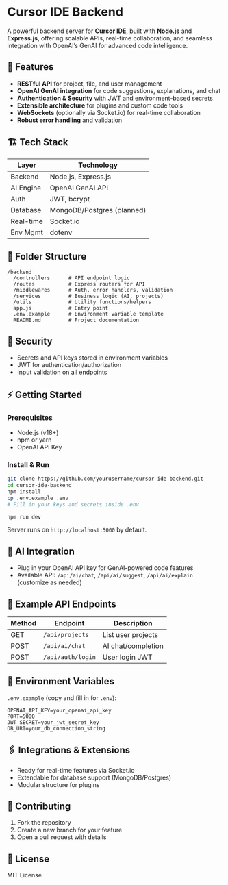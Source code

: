 
# Cursor IDE Backend

A powerful backend server for **Cursor IDE**, built with **Node.js** and **Express.js**, offering scalable APIs, real-time collaboration, and seamless integration with OpenAI’s GenAI for advanced code intelligence.

## 🚀 Features

- **RESTful API** for project, file, and user management
- **OpenAI GenAI integration** for code suggestions, explanations, and chat
- **Authentication & Security** with JWT and environment-based secrets
- **Extensible architecture** for plugins and custom code tools
- **WebSockets** (optionally via Socket.io) for real-time collaboration
- **Robust error handling** and validation

## 🏗️ Tech Stack

| Layer      | Technology           |
|------------|---------------------|
| Backend    | Node.js, Express.js |
| AI Engine  | OpenAI GenAI API    |
| Auth       | JWT, bcrypt         |
| Database   | MongoDB/Postgres (planned) |
| Real-time  | Socket.io           |
| Env Mgmt   | dotenv              |

## 📁 Folder Structure

```
/backend
  /controllers      # API endpoint logic
  /routes           # Express routers for API
  /middlewares      # Auth, error handlers, validation
  /services         # Business logic (AI, projects)
  /utils            # Utility functions/helpers
  app.js            # Entry point
  .env.example      # Environment variable template
  README.md         # Project documentation
```

## 🔐 Security

- Secrets and API keys stored in environment variables
- JWT for authentication/authorization
- Input validation on all endpoints

## ⚡ Getting Started

### Prerequisites

- Node.js (v18+)
- npm or yarn
- OpenAI API Key

### Install & Run

```bash
git clone https://github.com/yourusername/cursor-ide-backend.git
cd cursor-ide-backend
npm install
cp .env.example .env
# Fill in your keys and secrets inside .env

npm run dev
```

Server runs on `http://localhost:5000` by default.

## 🧠 AI Integration

- Plug in your OpenAI API key for GenAI-powered code features
- Available API: `/api/ai/chat`, `/api/ai/suggest`, `/api/ai/explain` (customize as needed)

## 📃 Example API Endpoints

| Method | Endpoint             | Description              |
|--------|----------------------|--------------------------|
| GET    | `/api/projects`      | List user projects       |
| POST   | `/api/ai/chat`       | AI chat/completion       |
| POST   | `/api/auth/login`    | User login JWT           |

## 🧱 Environment Variables

`.env.example` (copy and fill in for `.env`):

```
OPENAI_API_KEY=your_openai_api_key
PORT=5000
JWT_SECRET=your_jwt_secret_key
DB_URI=your_db_connection_string
```

## 🖇️ Integrations & Extensions

- Ready for real-time features via Socket.io
- Extendable for database support (MongoDB/Postgres)
- Modular structure for plugins

## 🤝 Contributing

1. Fork the repository
2. Create a new branch for your feature
3. Open a pull request with details

## 📝 License

MIT License

